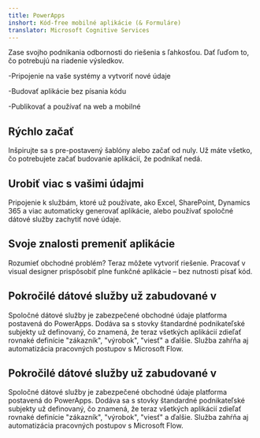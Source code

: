 ```yaml
---
title: PowerApps
inshort: Kód-free mobilné aplikácie (& Formuláre)
translator: Microsoft Cognitive Services
---
```


Zase svojho podnikania odbornosti do riešenia s ľahkosťou. Dať ľuďom to, čo potrebujú na riadenie výsledkov.

-Pripojenie na vaše systémy a vytvoriť nové údaje

-Budovať aplikácie bez písania kódu

-Publikovať a používať na web a mobilné

## Rýchlo začať
Inšpirujte sa s pre-postavený šablóny alebo začať od nuly. Už máte všetko, čo potrebujete začať budovanie aplikácií, že podnikať nedá.

## Urobiť viac s vašimi údajmi
Pripojenie k službám, ktoré už používate, ako Excel, SharePoint, Dynamics 365 a viac automaticky generovať aplikácie, alebo používať spoločné dátové služby zachytiť nové údaje.

## Svoje znalosti premeniť aplikácie
Rozumieť obchodné problém? Teraz môžete vytvoriť riešenie. Pracovať v visual designer prispôsobiť plne funkčné aplikácie – bez nutnosti písať kód.

## Pokročilé dátové služby už zabudované v
Spoločné dátové služby je zabezpečené obchodné údaje platforma postavená do PowerApps. Dodáva sa s stovky štandardné podnikateľské subjekty už definovaný, čo znamená, že teraz všetkých aplikácií zdieľať rovnaké definície "zákazník", "výrobok", "viesť" a ďalšie. Služba zahŕňa aj automatizácia pracovných postupov s Microsoft Flow.

## Pokročilé dátové služby už zabudované v
Spoločné dátové služby je zabezpečené obchodné údaje platforma postavená do PowerApps. Dodáva sa s stovky štandardné podnikateľské subjekty už definovaný, čo znamená, že teraz všetkých aplikácií zdieľať rovnaké definície "zákazník", "výrobok", "viesť" a ďalšie. Služba zahŕňa aj automatizácia pracovných postupov s Microsoft Flow.



